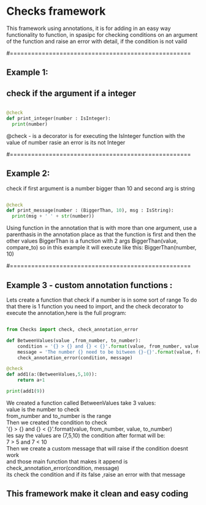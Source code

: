 # Checks framework

This framework using annotations, it is for adding
in an easy way functionality to function,
in spasipc for checking conditions on an argument of
the function and raise an error with detail,
if the condition is not vaild
    
#===================================================

## Example 1:
## check if the argument if a integer
```python

@check
def print_integer(number : IsInteger):
  print(number)
```
@check - is a decorator is for executing
the IsInteger function with the value of number
rasie an error is its not Integer

#===================================================

## Example 2:
check if first argument is a number
bigger than 10
and second arg is string
```python

@check
def print_message(number : (BiggerThan, 10), msg : IsString):
  print(msg + ' ' + str(number))
```
Using function in the annotation that is with more than one
argument, use a parenthasis in the annotation place as
that the function is first and then the other values
BiggerThan is a function with 2 args BiggerThan(value, compare_to)
so in this example it will execute like this: BiggerThan(number, 10)

#===================================================

## Example 3 - custom annotation functions :
Lets create a function that check if a number is in some sort of range
To do that there is 1 function you need to import, and the check
decorator to execute the annotation,here is the full program:

```python

from Checks import check, check_annotation_error

def BetweenValues(value ,from_number, to_number):  
    condition = '{} > {} and {} < {}'.format(value, from_number, value, to_number)  
    message = 'The number {} need to be bitween {}-{}'.format(value, from_number, to_number)  
    check_annotation_error(condition, message)  

@check
def add1(a:(BetweenValues,5,10)):
    return a+1

print(add1(9))
```
We created a function called BetweenValues take 3 values:  
value is the number to check  
from_number and to_number is the range  
Then we created the condition to check  
'{} > {} and {} < {}'.format(value, from_number, value, to_number)  
les say the values are (7,5,10) the condition after format will be:  
7 > 5 and 7 < 10  
Then we create a custom message that will raise if the condition doesnt work  
and those main function that makes it append is check_annotation_error(condition, message)  
its check the condition and if its false ,raise an error with that message  

## This framework make it clean and easy coding
